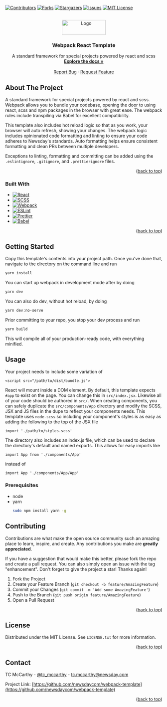 <!-- Improved compatibility of back to top link: See: https://github.com/othneildrew/Best-README-Template/pull/73 -->

<a name="readme-top"></a>

<!--
*** Thanks for checking out the Best-README-Template. If you have a suggestion
*** that would make this better, please fork the repo and create a pull request
*** or simply open an issue with the tag "enhancement".
*** Don't forget to give the project a star!
*** Thanks again! Now go create something AMAZING! :D
-->

<!-- PROJECT SHIELDS -->
<!--
*** I'm using markdown "reference style" links for readability.
*** Reference links are enclosed in brackets [ ] instead of parentheses ( ).
*** See the bottom of this document for the declaration of the reference variables
*** for contributors-url, forks-url, etc. This is an optional, concise syntax you may use.
*** https://www.markdownguide.org/basic-syntax/#reference-style-links
-->

[![Contributors][contributors-shield]][contributors-url]
[![Forks][forks-shield]][forks-url]
[![Stargazers][stars-shield]][stars-url]
[![Issues][issues-shield]][issues-url]
[![MIT License][license-shield]][license-url]

<!-- PROJECT LOGO -->
<br />
<div align="center">
  <a href="https://github.com/newsdaycom/webpack-template">
    <img src="https://www.newsday.com/img/newsdayLogo.svg" alt="Logo" width="140" height="48">
  </a>

<h3 align="center">Webpack React Template</h3>

  <p align="center">
    A standard framework for special projects powered by react and scss
    <br />
    <a href="https://github.com/newsdaycom/webpack-template"><strong>Explore the docs »</strong></a>
    <br />
    <br />
    <a href="https://github.com/newsdaycom/webpack-template/issues">Report Bug</a>
    ·
    <a href="https://github.com/newsdaycom/webpack-template/issues">Request Feature</a>
  </p>
</div>

<!-- ABOUT THE PROJECT -->

## About The Project

A standard framework for special projects powered by react and scss. Webpack allows you to bundle your codebase, opening the door to using react, scss and npm packages in the browser with great ease. The webpack rules include transpiling via Babel for excellent compatibility.

This template also includes hot reload logic so that as you work, your browser will auto refresh, showing your changes. The webpack logic includes opinionated code formatting and linting to ensure your code adheres to Newsday's standards. Auto formatting helps ensure consistent formatting and clean PRs between multiple developers.

Exceptions to linting, formatting and committing can be added using the `.eslintignore`, `.gitignore`, and `.prettierignore` files.

<p align="right">(<a href="#readme-top">back to top</a>)</p>

### Built With

- [![React][react.js]][react-url]
- [![SCSS][scss]][scss-url]
- [![Webpack][webpack]][webpack-url]
- [![ESLint][eslint]][eslint-url]
- [![Prettier][prettier]][prettier-url]
- [![Babel][babel]][babel-url]

<p align="right">(<a href="#readme-top">back to top</a>)</p>

<!-- GETTING STARTED -->

## Getting Started

Copy this template's contents into your project path. Once you've done that, navigate to the directory on the command line and run

```sh
yarn install
```

You can start up webpack in development mode after by doing

```sh
yarn dev
```

You can also do dev, without hot reload, by doing

```sh
yarn dev:no-serve
```

Prior committing to your repo, you stop your dev process and run

```sh
yarn build
```

This will compile all of your production-ready code, with everything minified.

## Usage

Your project needs to include some variation of

```
<script src="/path/to/dist/bundle.js">
```

React will mount inside a DOM element. By default, this template expects `#app` to exist on the page. You can change this in `src/index.jsx`. Likewise all of your code should be authored in `src/`. When creating components, you can safely duplicate the `src/components/App` directory and modify the SCSS, JSX and JS files in the dupe to reflect your components needs. This template uses `node-scss` so including your component's styles is as easy as adding the following to the top of the JSX file

```
import './path/to/styles.scss'
```

The directory also includes an index.js file, which can be used to declare the directory's default and named exports. This allows for easy imports like

```
import App from './components/App'
```

instead of

```
import App './components/App/App'
```

### Prerequisites

- node
- yarn
  ```sh
  sudo npm install yarn -g
  ```

<!-- CONTRIBUTING -->

## Contributing

Contributions are what make the open source community such an amazing place to learn, inspire, and create. Any contributions you make are **greatly appreciated**.

If you have a suggestion that would make this better, please fork the repo and create a pull request. You can also simply open an issue with the tag "enhancement".
Don't forget to give the project a star! Thanks again!

1. Fork the Project
2. Create your Feature Branch (`git checkout -b feature/AmazingFeature`)
3. Commit your Changes (`git commit -m 'Add some AmazingFeature'`)
4. Push to the Branch (`git push origin feature/AmazingFeature`)
5. Open a Pull Request

<p align="right">(<a href="#readme-top">back to top</a>)</p>

<!-- LICENSE -->

## License

Distributed under the MIT License. See `LICENSE.txt` for more information.

<p align="right">(<a href="#readme-top">back to top</a>)</p>

<!-- CONTACT -->

## Contact

TC McCarthy - [@tc_mccarthy](https://twitter.com/tc_mccarthy) - tc.mccarthy@newsday.com

Project Link: [https://github.com/newsdaycom/webpack-template](https://github.com/newsdaycom/webpack-template)

<p align="right">(<a href="#readme-top">back to top</a>)</p>

<!-- MARKDOWN LINKS & IMAGES -->
<!-- https://www.markdownguide.org/basic-syntax/#reference-style-links -->

[contributors-shield]: https://img.shields.io/github/contributors/newsdaycom/webpack-template.svg?style=for-the-badge
[contributors-url]: https://github.com/newsdaycom/webpack-template/graphs/contributors
[forks-shield]: https://img.shields.io/github/forks/newsdaycom/webpack-template.svg?style=for-the-badge
[forks-url]: https://github.com/newsdaycom/webpack-template/network/members
[stars-shield]: https://img.shields.io/github/stars/newsdaycom/webpack-template.svg?style=for-the-badge
[stars-url]: https://github.com/newsdaycom/webpack-template/stargazers
[issues-shield]: https://img.shields.io/github/issues/newsdaycom/webpack-template.svg?style=for-the-badge
[issues-url]: https://github.com/newsdaycom/webpack-template/issues
[license-shield]: https://img.shields.io/github/license/newsdaycom/webpack-template.svg?style=for-the-badge
[license-url]: https://github.com/newsdaycom/webpack-template/blob/master/LICENSE.txt
[linkedin-shield]: https://img.shields.io/badge/-LinkedIn-black.svg?style=for-the-badge&logo=linkedin&colorB=555
[linkedin-url]: https://linkedin.com/in/newsday
[product-screenshot]: images/screenshot.png
[next.js]: https://img.shields.io/badge/next.js-000000?style=for-the-badge&logo=nextdotjs&logoColor=white
[next-url]: https://nextjs.org/
[react.js]: https://img.shields.io/badge/React-20232A?style=for-the-badge&logo=react&logoColor=61DAFB
[react-url]: https://reactjs.org/
[scss]: https://img.shields.io/badge/SCSS-20232A?style=for-the-badge&logo=sass&logoColor=61DAFB
[scss-url]: https://sass-lang.com/
[webpack]: https://img.shields.io/badge/Webpack-20232A?style=for-the-badge&logo=webpack&logoColor=61DAFB
[webpack-url]: https://webpack.js.org/
[eslint]: https://img.shields.io/badge/ESLint-20232A?style=for-the-badge&logo=eslint&logoColor=61DAFB
[eslint-url]: https://eslint.org/
[prettier]: https://img.shields.io/badge/Prettier-20232A?style=for-the-badge&logo=prettier&logoColor=61DAFB
[prettier-url]: https://prettier.io/
[babel]: https://img.shields.io/badge/Babel-20232A?style=for-the-badge&logo=babel&logoColor=61DAFB
[babel-url]: https://babeljs.io/
